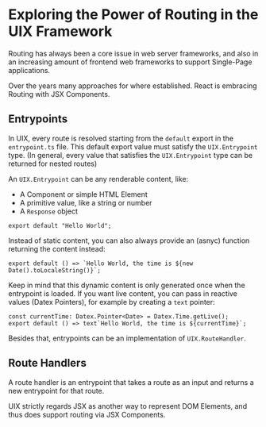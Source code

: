 <!--
	{
		description: "Seamless Backend and Frontend Routing with UIX",
		preview: "res/uix_banner.png",
		date: ~2023-07-18~,
		tag: "Developer",
		author: "unyt.org",
		authorRef: https://unyt.org
	};
-->

# Exploring the Power of Routing in the UIX Framework

Routing has always been a core issue in web server frameworks, and also in an increasing amount of frontend web frameworks to support Single-Page applications.

Over the years many approaches for where established.
React is embracing Routing with JSX Components.

## Entrypoints

In UIX, every route is resolved starting from the `default` export in the `entrypoint.ts` file.
This default export value must satisfy the `UIX.Entrypoint` type.
(In general, every value that satisfies the `UIX.Entrypoint` type can be returned for nested routes)

An `UIX.Entrypoint` can be any renderable content, like:
 * A Component or simple HTML Element
 * A primitive value, like a string or number
 * A `Response` object

```tsx
export default "Hello World";
```

Instead of static content, you can also always provide an (asnyc) function returning the content instead:

```tsx
export default () => `Hello World, the time is ${new Date().toLocaleString()}`;
```

Keep in mind that this dynamic content is only generated once when the entrypoint is loaded.
If you want live content, you can pass in reactive values (Datex Pointers), for example by creating a `text` pointer:

```tsx
const currentTime: Datex.Pointer<Date> = Datex.Time.getLive();
export default () => text`Hello World, the time is ${currentTime}`;
```

Besides that, entrypoints can be an implementation of `UIX.RouteHandler`.

## Route Handlers
A route handler is an entrypoint that takes a route as an input and returns a new entrypoint for that route.



UIX strictly regards JSX as another way to represent DOM Elements, and thus does support routing via JSX Components.
